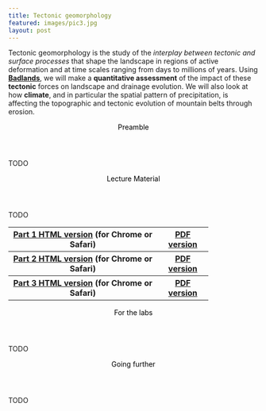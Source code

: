 ```yaml
---
title: Tectonic geomorphology
featured: images/pic3.jpg
layout: post
---
```


Tectonic geomorphology is the study of the _interplay between tectonic and surface processes_ that shape the landscape in regions of active deformation and at time scales ranging from days to millions of years. Using **[Badlands](https://github.com/badlands-model/pyBadlands/wiki)**, we will make a __quantitative assessment__ of the impact of these __tectonic__ forces on landscape and drainage evolution. We will also look at how __climate__, and in particular the spatial pattern of precipitation, is affecting the topographic and tectonic evolution of mountain belts through erosion.  

<section>
  <header>
    <span class="byline"><font color = "#000000">Preamble</font></span>
  </header>
  <p>TODO</p>
</section>

<section>
  <header>
    <span class="byline"><font color = "#000000">Lecture Material</font></span>
  </header>
  <p>TODO</p>
  <table style="width:80%">
    <tr>
      <th><strong><a href="https://docs.google.com/presentation/d/1A3eff6c6b5OUITmndGmIrIHoPvQyX47CPf_rRnACYNo/pub?start=false&loop=false&delayms=3000" target="_blank">Part 1 HTML version</a></strong> (for Chrome or Safari)</th>
      <th><strong><a href="https://cloudstor.aarnet.edu.au/plus/index.php/s/zicEnyH6Ao5L2m8" target="_blank">PDF version</a></strong></th>
    </tr>
      <tr>
        <th><strong><a href="https://docs.google.com/presentation/d/1Qi8e7BUGksGF1mwsONHgtSfYf_d5tKXl6bYTapZ2pwA/pub?start=false&loop=false&delayms=3000" target="_blank">Part 2 HTML version</a></strong> (for Chrome or Safari)</th>
        <th><strong><a href="https://cloudstor.aarnet.edu.au/plus/index.php/s/P40So8GizoxyfVb" target="_blank">PDF version</a></strong></th>
      </tr>
      <tr>
        <th><strong><a href="http://geoslearn.github.io/TecGeo/#" target="_blank">Part 3 HTML version</a></strong> (for Chrome or Safari)</th>
        <th><strong><a href="https://cloudstor.aarnet.edu.au/plus/index.php/s/gp8GRLOjfVmjqdU" target="_blank">PDF version</a></strong></th>
      </tr>
  </table>

</section>

<section>
  <header>
    <span class="byline"><font color = "#000000">For the labs</font></span>
  </header>
  <p>TODO</p>
</section>

<section>
  <header>
    <span class="byline"><font color = "#000000">Going further</font></span>
  </header>
  <p>TODO</p>
</section>
